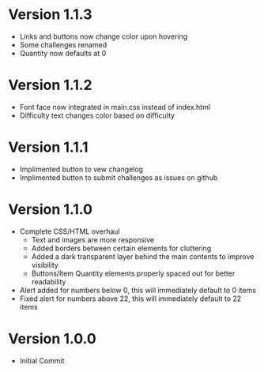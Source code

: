 # Version 1.1.3
  - Links and buttons now change color upon hovering
  - Some challenges renamed
  - Quantity now defaults at 0

# Version 1.1.2
  - Font face now integrated in main.css instead of index.html
  - Difficulty text changes color based on difficulty

# Version 1.1.1
  - Implimented button to vew changelog
  - Implimented button to submit challenges as issues on github

# Version 1.1.0
  - Complete CSS/HTML overhaul
    - Text and images are more responsive
    - Added borders between certain elements for cluttering
    - Added a dark transparent layer behind the main contents to improve visibility
    - Buttons/Item Quantity elements properly spaced out for better readability
  - Alert added for numbers below 0, this will immediately default to 0 items
  - Fixed alert for numbers above 22, this will immediately default to 22 items

# Version 1.0.0
  - Initial Commit
